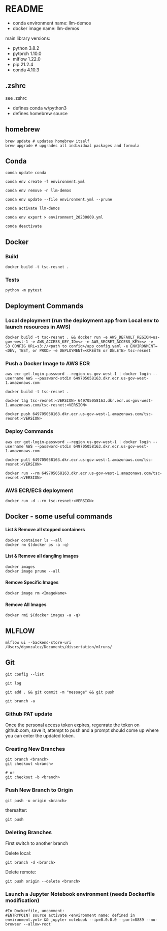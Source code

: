 # README

- conda environment name: llm-demos  
- docker image name: llm-demos

main library versions:
- python 3.8.2
- pytorch 1.10.0
- mlflow 1.22.0
- pip 21.2.4
- conda 4.10.3

## .zshrc
  
see .zshrc
- defines conda w/python3
- defines homebrew source

## homebrew 
```
brew update # updates homebrew itself
brew upgrade # upgrades all individual packages and formula
```

## Conda
```
conda update conda

conda env create -f environment.yml

conda env remove -n llm-demos

conda env update --file environment.yml --prune

conda activate llm-demos

conda env export > environment_20230809.yml

conda deactivate
```

## Docker

### Build
```
docker build -t tsc-resnet .
```

### Tests
```
python -m pytest
```

## Deployment Commands

### Local deployment (run the deployment app from Local env to launch resources in AWS)

```
docker build -t tsc-resnet . && docker run -e AWS_DEFAULT_REGION=us-gov-west-1 -e AWS_ACCESS_KEY_ID=<> -e AWS_SECRET_ACCESS_KEY=<> -e S3_CONFIG_URL=s3://<path to config>/app_config.yaml -e ENVIRONMENT=<DEV, TEST, or PROD> -e DEPLOYMENT=<CREATE or DELETE> tsc-resnet
```

### Push a Docker Image to AWS ECR

```
aws ecr get-login-password --region us-gov-west-1 | docker login --username AWS --password-stdin 649705058163.dkr.ecr.us-gov-west-1.amazonaws.com

docker build -t tsc-resnet .

docker tag tsc-resnet:<VERSION> 649705058163.dkr.ecr.us-gov-west-1.amazonaws.com/tsc-resnet:<VERSION>

docker push 649705058163.dkr.ecr.us-gov-west-1.amazonaws.com/tsc-resnet:<VERSION>
```

### Deploy Commands

```
aws ecr get-login-password --region us-gov-west-1 | docker login --username AWS --password-stdin 649705058163.dkr.ecr.us-gov-west-1.amazonaws.com

docker pull 649705058163.dkr.ecr.us-gov-west-1.amazonaws.com/tsc-resnet:<VERSION>

docker run --rm 649705058163.dkr.ecr.us-gov-west-1.amazonaws.com/tsc-resnet:<VERSION>
```

### AWS ECR/ECS deployment

```
docker run -d --rm tsc-resnet:<VERSION>
```

## Docker - some useful commands
#### List & Remove all stopped containers
```
docker container ls --all
docker rm $(docker ps -a -q)
```

#### List & Remove all dangling images
```
docker images
docker image prune --all
```

#### Remove Specific Images
```
docker image rm <ImageName>
```  

#### Remove All Images
```
docker rmi $(docker images -a -q)
```  

## MLFLOW

```
mlflow ui --backend-store-uri /Users/dgonzalez/Documents/dissertation/mlruns/
```

## Git

```
git config --list

git log

git add . && git commit -m "message" && git push

git branch -a
```

### Github PAT update
Once the personal access token expires, regenrate the token on github.com, save it, attempt to push and a prompt should come up where you can enter the updated token.  

### Creating New Branches
```
git branch <branch>
git checkout <branch>

# or 
git checkout -b <branch>
```

### Push New Branch to Origin
```
git push -u origin <branch>
```

thereafter:
```
git push
```

### Deleting Branches
First switch to another branch

Delete local:
```
git branch -d <branch>
```

Delete remote:
```
git push origin --delete <branch>
```

### Launch a Jupyter Notebook environment (needs Dockerfile modification)

```
#In Dockerfile, uncomment:
#ENTRYPOINT source activate <environment name: defined in environment.yml> && jupyter notebook --ip=0.0.0.0 --port=8889 --no-browser --allow-root
```

